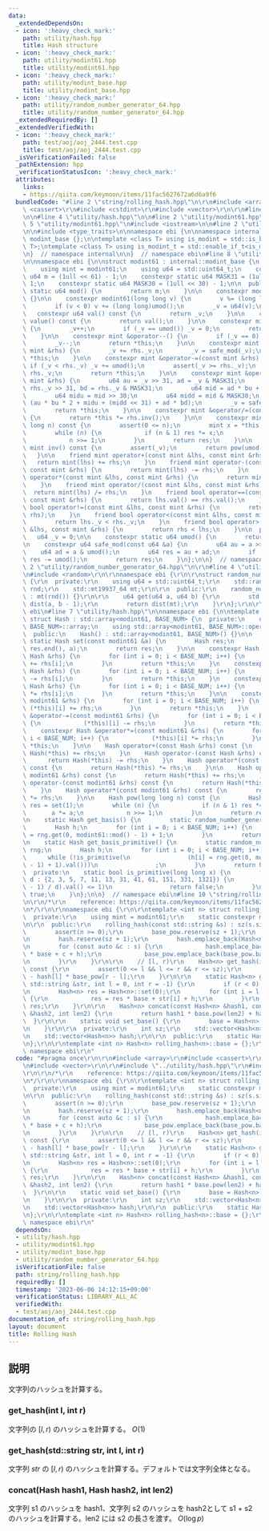 ```yaml
---
data:
  _extendedDependsOn:
  - icon: ':heavy_check_mark:'
    path: utility/hash.hpp
    title: Hash structure
  - icon: ':heavy_check_mark:'
    path: utility/modint61.hpp
    title: utility/modint61.hpp
  - icon: ':heavy_check_mark:'
    path: utility/modint_base.hpp
    title: utility/modint_base.hpp
  - icon: ':heavy_check_mark:'
    path: utility/random_number_generator_64.hpp
    title: utility/random_number_generator_64.hpp
  _extendedRequiredBy: []
  _extendedVerifiedWith:
  - icon: ':heavy_check_mark:'
    path: test/aoj/aoj_2444.test.cpp
    title: test/aoj/aoj_2444.test.cpp
  _isVerificationFailed: false
  _pathExtension: hpp
  _verificationStatusIcon: ':heavy_check_mark:'
  attributes:
    links:
    - https://qiita.com/keymoon/items/11fac5627672a6d6a9f6
  bundledCode: "#line 2 \"string/rolling_hash.hpp\"\n\r\n#include <array>\r\n#include\
    \ <cassert>\r\n#include <cstdint>\r\n#include <vector>\r\n\r\n#line 2 \"utility/hash.hpp\"\
    \n\n#line 4 \"utility/hash.hpp\"\n\n#line 2 \"utility/modint61.hpp\"\n\n#line\
    \ 5 \"utility/modint61.hpp\"\n#include <iostream>\n\n#line 2 \"utility/modint_base.hpp\"\
    \n\n#include <type_traits>\n\nnamespace ebi {\n\nnamespace internal {\n\nstruct\
    \ modint_base {};\n\ntemplate <class T> using is_modint = std::is_base_of<modint_base,\
    \ T>;\ntemplate <class T> using is_modint_t = std::enable_if_t<is_modint<T>::value>;\n\
    \n}  // namespace internal\n\n}  // namespace ebi\n#line 8 \"utility/modint61.hpp\"\
    \n\nnamespace ebi {\n\nstruct modint61 : internal::modint_base {\n  private:\n\
    \    using mint = modint61;\n    using u64 = std::uint64_t;\n    constexpr static\
    \ u64 m = (1ull << 61) - 1;\n    constexpr static u64 MASK31 = (1ull << 31) -\
    \ 1;\n    constexpr static u64 MASK30 = (1ull << 30) - 1;\n\n  public:\n    constexpr\
    \ static u64 mod() {\n        return m;\n    }\n\n    constexpr modint61() : _v(0)\
    \ {}\n\n    constexpr modint61(long long v) {\n        v %= (long long)umod();\n\
    \        if (v < 0) v += (long long)umod();\n        _v = u64(v);\n    }\n\n \
    \   constexpr u64 val() const {\n        return _v;\n    }\n\n    constexpr u64\
    \ value() const {\n        return val();\n    }\n\n    constexpr mint &operator++()\
    \ {\n        _v++;\n        if (_v == umod()) _v = 0;\n        return *this;\n\
    \    }\n\n    constexpr mint &operator--() {\n        if (_v == 0) _v = umod();\n\
    \        _v--;\n        return *this;\n    }\n\n    constexpr mint &operator+=(const\
    \ mint &rhs) {\n        _v += rhs._v;\n        _v = safe_mod(_v);\n        return\
    \ *this;\n    }\n\n    constexpr mint &operator-=(const mint &rhs) {\n       \
    \ if (_v < rhs._v) _v += umod();\n        assert(_v >= rhs._v);\n        _v -=\
    \ rhs._v;\n        return *this;\n    }\n\n    constexpr mint &operator*=(const\
    \ mint &rhs) {\n        u64 au = _v >> 31, ad = _v & MASK31;\n        u64 bu =\
    \ rhs._v >> 31, bd = rhs._v & MASK31;\n        u64 mid = ad * bu + au * bd;\n\
    \        u64 midu = mid >> 30;\n        u64 midd = mid & MASK30;\n        _v =\
    \ (au * bu * 2 + midu + (midd << 31) + ad * bd);\n        _v = safe_mod(_v);\n\
    \        return *this;\n    }\n\n    constexpr mint &operator/=(const mint &rhs)\
    \ {\n        return *this *= rhs.inv();\n    }\n\n    constexpr mint pow(long\
    \ long n) const {\n        assert(0 <= n);\n        mint x = *this, res = 1;\n\
    \        while (n) {\n            if (n & 1) res *= x;\n            x *= x;\n\
    \            n >>= 1;\n        }\n        return res;\n    }\n\n    constexpr\
    \ mint inv() const {\n        assert(_v);\n        return pow(umod() - 2);\n \
    \   }\n\n    friend mint operator+(const mint &lhs, const mint &rhs) {\n     \
    \   return mint(lhs) += rhs;\n    }\n    friend mint operator-(const mint &lhs,\
    \ const mint &rhs) {\n        return mint(lhs) -= rhs;\n    }\n    friend mint\
    \ operator*(const mint &lhs, const mint &rhs) {\n        return mint(lhs) *= rhs;\n\
    \    }\n    friend mint operator/(const mint &lhs, const mint &rhs) {\n      \
    \  return mint(lhs) /= rhs;\n    }\n    friend bool operator==(const mint &lhs,\
    \ const mint &rhs) {\n        return lhs.val() == rhs.val();\n    }\n    friend\
    \ bool operator!=(const mint &lhs, const mint &rhs) {\n        return !(lhs ==\
    \ rhs);\n    }\n    friend bool operator<(const mint &lhs, const mint &rhs) {\n\
    \        return lhs._v < rhs._v;\n    }\n    friend bool operator>(const mint\
    \ &lhs, const mint &rhs) {\n        return rhs < lhs;\n    }\n\n  private:\n \
    \   u64 _v = 0;\n\n    constexpr static u64 umod() {\n        return m;\n    }\n\
    \n    constexpr u64 safe_mod(const u64 &a) {\n        u64 au = a >> 61;\n    \
    \    u64 ad = a & umod();\n        u64 res = au + ad;\n        if (res >= umod())\
    \ res -= umod();\n        return res;\n    }\n};\n\n}  // namespace ebi\n#line\
    \ 2 \"utility/random_number_generator_64.hpp\"\n\r\n#line 4 \"utility/random_number_generator_64.hpp\"\
    \n#include <random>\r\n\r\nnamespace ebi {\r\n\r\nstruct random_number_generator_64\
    \ {\r\n  private:\r\n    using u64 = std::uint64_t;\r\n    std::random_device\
    \ rnd;\r\n    std::mt19937_64 mt;\r\n\r\n  public:\r\n    random_number_generator_64()\
    \ : mt(rnd()) {}\r\n\r\n    u64 get(u64 a, u64 b) {\r\n        std::uniform_int_distribution<u64>\
    \ dist(a, b - 1);\r\n        return dist(mt);\r\n    }\r\n};\r\n\r\n}  // namespace\
    \ ebi\n#line 7 \"utility/hash.hpp\"\n\nnamespace ebi {\n\ntemplate <int BASE_NUM>\
    \ struct Hash : std::array<modint61, BASE_NUM> {\n  private:\n    using std::array<modint61,\
    \ BASE_NUM>::array;\n    using std::array<modint61, BASE_NUM>::operator=;\n\n\
    \  public:\n    Hash() : std::array<modint61, BASE_NUM>() {}\n\n    constexpr\
    \ static Hash set(const modint61 &a) {\n        Hash res;\n        std::fill(res.begin(),\
    \ res.end(), a);\n        return res;\n    }\n\n    constexpr Hash &operator+=(const\
    \ Hash &rhs) {\n        for (int i = 0; i < BASE_NUM; i++) {\n            (*this)[i]\
    \ += rhs[i];\n        }\n        return *this;\n    }\n    constexpr Hash &operator-=(const\
    \ Hash &rhs) {\n        for (int i = 0; i < BASE_NUM; i++) {\n            (*this)[i]\
    \ -= rhs[i];\n        }\n        return *this;\n    }\n    constexpr Hash &operator*=(const\
    \ Hash &rhs) {\n        for (int i = 0; i < BASE_NUM; i++) {\n            (*this)[i]\
    \ *= rhs[i];\n        }\n        return *this;\n    }\n\n    constexpr Hash &operator+=(const\
    \ modint61 &rhs) {\n        for (int i = 0; i < BASE_NUM; i++) {\n           \
    \ (*this)[i] += rhs;\n        }\n        return *this;\n    }\n    constexpr Hash\
    \ &operator-=(const modint61 &rhs) {\n        for (int i = 0; i < BASE_NUM; i++)\
    \ {\n            (*this)[i] -= rhs;\n        }\n        return *this;\n    }\n\
    \    constexpr Hash &operator*=(const modint61 &rhs) {\n        for (int i = 0;\
    \ i < BASE_NUM; i++) {\n            (*this)[i] *= rhs;\n        }\n        return\
    \ *this;\n    }\n\n    Hash operator+(const Hash &rhs) const {\n        return\
    \ Hash(*this) += rhs;\n    }\n    Hash operator-(const Hash &rhs) const {\n  \
    \      return Hash(*this) -= rhs;\n    }\n    Hash operator*(const Hash &rhs)\
    \ const {\n        return Hash(*this) *= rhs;\n    }\n\n    Hash operator+(const\
    \ modint61 &rhs) const {\n        return Hash(*this) += rhs;\n    }\n    Hash\
    \ operator-(const modint61 &rhs) const {\n        return Hash(*this) -= rhs;\n\
    \    }\n    Hash operator*(const modint61 &rhs) const {\n        return Hash(*this)\
    \ *= rhs;\n    }\n\n    Hash pow(long long n) const {\n        Hash a = *this,\
    \ res = set(1);\n        while (n) {\n            if (n & 1) res *= a;\n     \
    \       a *= a;\n            n >>= 1;\n        }\n        return res;\n    }\n\
    \n    static Hash get_basis() {\n        static random_number_generator_64 rng;\n\
    \        Hash h;\n        for (int i = 0; i < BASE_NUM; i++) {\n            h[i]\
    \ = rng.get(0, modint61::mod() - 1) + 1;\n        }\n        return h;\n    }\n\
    \n    static Hash get_basis_primitive() {\n        static random_number_generator_64\
    \ rng;\n        Hash h;\n        for (int i = 0; i < BASE_NUM; i++) {\n      \
    \      while (!is_primitive(\n                (h[i] = rng.get(0, modint61::mod()\
    \ - 1) + 1).val()))\n                ;\n        }\n        return h;\n    }\n\n\
    \  private:\n    static bool is_primitive(long long x) {\n        for (long long\
    \ d : {2, 3, 5, 7, 11, 13, 31, 41, 61, 151, 331, 1321}) {\n            if (modint61(x).pow((modint61::mod()\
    \ - 1) / d).val() <= 1)\n                return false;\n        }\n        return\
    \ true;\n    }\n};\n\n}  // namespace ebi\n#line 10 \"string/rolling_hash.hpp\"\
    \n\r\n/*\r\n    reference: https://qiita.com/keymoon/items/11fac5627672a6d6a9f6\r\
    \n*/\r\n\r\nnamespace ebi {\r\n\r\ntemplate <int n> struct rolling_hash {\r\n\
    \  private:\r\n    using mint = modint61;\r\n    static constexpr mint h = 100;\r\
    \n\r\n  public:\r\n    rolling_hash(const std::string &s) : sz(s.size()) {\r\n\
    \        assert(n >= 0);\r\n        base_pow.reserve(sz + 1);\r\n        base_pow.emplace_back(Hash<n>::set(1));\r\
    \n        hash.reserve(sz + 1);\r\n        hash.emplace_back(Hash<n>::set(0));\r\
    \n        for (const auto &c : s) {\r\n            hash.emplace_back(hash.back()\
    \ * base + c + h);\r\n            base_pow.emplace_back(base_pow.back() * base);\r\
    \n        }\r\n    }\r\n\r\n    // [l, r)\r\n    Hash<n> get_hash(int l, int r)\
    \ const {\r\n        assert(0 <= l && l <= r && r <= sz);\r\n        return hash[r]\
    \ - hash[l] * base_pow[r - l];\r\n    }\r\n\r\n    static Hash<n> get_hash(const\
    \ std::string &str, int l = 0, int r = -1) {\r\n        if (r < 0) r = int(str.size());\r\
    \n        Hash<n> res = Hash<n>::set(0);\r\n        for (int i = l; i < r; i++)\
    \ {\r\n            res = res * base + str[i] + h;\r\n        }\r\n        return\
    \ res;\r\n    }\r\n\r\n    Hash<n> concat(const Hash<n> &hash1, const Hash<n>\
    \ &hash2, int len2) {\r\n        return hash1 * base.pow(len2) + hash2;\r\n  \
    \  }\r\n\r\n    static void set_base() {\r\n        base = Hash<n>::get_basis_primitive();\r\
    \n    }\r\n\r\n  private:\r\n    int sz;\r\n    std::vector<Hash<n>> base_pow;\r\
    \n    std::vector<Hash<n>> hash;\r\n\r\n  public:\r\n    static Hash<n> base;\r\
    \n};\r\n\r\ntemplate <int n> Hash<n> rolling_hash<n>::base = {};\r\n\r\n}  //\
    \ namespace ebi\r\n"
  code: "#pragma once\r\n\r\n#include <array>\r\n#include <cassert>\r\n#include <cstdint>\r\
    \n#include <vector>\r\n\r\n#include \"../utility/hash.hpp\"\r\n#include \"../utility/modint61.hpp\"\
    \r\n\r\n/*\r\n    reference: https://qiita.com/keymoon/items/11fac5627672a6d6a9f6\r\
    \n*/\r\n\r\nnamespace ebi {\r\n\r\ntemplate <int n> struct rolling_hash {\r\n\
    \  private:\r\n    using mint = modint61;\r\n    static constexpr mint h = 100;\r\
    \n\r\n  public:\r\n    rolling_hash(const std::string &s) : sz(s.size()) {\r\n\
    \        assert(n >= 0);\r\n        base_pow.reserve(sz + 1);\r\n        base_pow.emplace_back(Hash<n>::set(1));\r\
    \n        hash.reserve(sz + 1);\r\n        hash.emplace_back(Hash<n>::set(0));\r\
    \n        for (const auto &c : s) {\r\n            hash.emplace_back(hash.back()\
    \ * base + c + h);\r\n            base_pow.emplace_back(base_pow.back() * base);\r\
    \n        }\r\n    }\r\n\r\n    // [l, r)\r\n    Hash<n> get_hash(int l, int r)\
    \ const {\r\n        assert(0 <= l && l <= r && r <= sz);\r\n        return hash[r]\
    \ - hash[l] * base_pow[r - l];\r\n    }\r\n\r\n    static Hash<n> get_hash(const\
    \ std::string &str, int l = 0, int r = -1) {\r\n        if (r < 0) r = int(str.size());\r\
    \n        Hash<n> res = Hash<n>::set(0);\r\n        for (int i = l; i < r; i++)\
    \ {\r\n            res = res * base + str[i] + h;\r\n        }\r\n        return\
    \ res;\r\n    }\r\n\r\n    Hash<n> concat(const Hash<n> &hash1, const Hash<n>\
    \ &hash2, int len2) {\r\n        return hash1 * base.pow(len2) + hash2;\r\n  \
    \  }\r\n\r\n    static void set_base() {\r\n        base = Hash<n>::get_basis_primitive();\r\
    \n    }\r\n\r\n  private:\r\n    int sz;\r\n    std::vector<Hash<n>> base_pow;\r\
    \n    std::vector<Hash<n>> hash;\r\n\r\n  public:\r\n    static Hash<n> base;\r\
    \n};\r\n\r\ntemplate <int n> Hash<n> rolling_hash<n>::base = {};\r\n\r\n}  //\
    \ namespace ebi\r\n"
  dependsOn:
  - utility/hash.hpp
  - utility/modint61.hpp
  - utility/modint_base.hpp
  - utility/random_number_generator_64.hpp
  isVerificationFile: false
  path: string/rolling_hash.hpp
  requiredBy: []
  timestamp: '2023-06-06 14:12:15+09:00'
  verificationStatus: LIBRARY_ALL_AC
  verifiedWith:
  - test/aoj/aoj_2444.test.cpp
documentation_of: string/rolling_hash.hpp
layout: document
title: Rolling Hash
---
```


## 説明

文字列のハッシュを計算する。

### get_hash(int l, int r)

文字列の $[l, r)$ のハッシュを計算する。 $O(1)$

### get_hash(std::string str, int l, int r)

文字列 $str$ の $[l, r)$ のハッシュを計算する。デフォルトでは文字列全体となる。

### concat(Hash hash1, Hash hash2, int len2)

文字列 s1 のハッシュを hash1、文字列 s2 のハッシュを hash2として s1 + s2 のハッシュを計算する。len2 には s2 の長さを渡す。 $O(\log p)$
